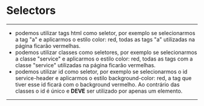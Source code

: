 # Selectors
  <hr />
    <ul>
      <li>
        podemos utilizar tags html como seletor, por exemplo se selecionarmos a tag "a" e aplicarmos o estilo color: red, todas as tags "a" utilizadas na página ficarão vermelhas.
      </li>
      <li>
        podemos utilizar classes como seletores, por exemplo se selecionarmos a classe "service" e aplicarmos o estilo color: red, todas as tags com a classe "service" utilizadas na página ficarão vermelhas.
      </li>
       <li>
       podemos utilizar id como seletor, por exemplo se selecionarmos o id service-header e aplicarmos o estilo background-color: red, a tag que tiver esse id ficará com o background vermelho. Ao contrário das classes o id é único e <b>DEVE</b> ser utilizado por apenas um elemento.
      </li>
    </ul>
  <hr />

